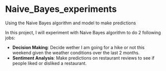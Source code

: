 # Naive_Bayes_experiments
Using the Naive Bayes algorithm and model to make predictions

In this project, I will experiment with Naive Bayes algorithm to do 2 following jobs:
- **Decision Making**: Decide wether I am going for a hike or not this weekend given the weather conditions over the last 2 months.
- **Sentiment Analysis**: Make predictions on restaurant reviews to see if people liked or disliked a restaurant. 
